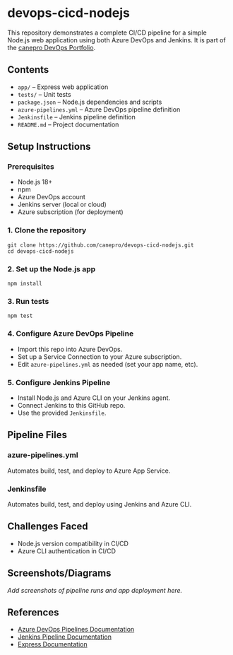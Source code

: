 # devops-cicd-nodejs

This repository demonstrates a complete CI/CD pipeline for a simple Node.js web application using both Azure DevOps and Jenkins. It is part of the [canepro DevOps Portfolio](https://github.com/canepro/devops-portfolio).

## Contents
- `app/` – Express web application
- `tests/` – Unit tests
- `package.json` – Node.js dependencies and scripts
- `azure-pipelines.yml` – Azure DevOps pipeline definition
- `Jenkinsfile` – Jenkins pipeline definition
- `README.md` – Project documentation

## Setup Instructions

### Prerequisites
- Node.js 18+
- npm
- Azure DevOps account
- Jenkins server (local or cloud)
- Azure subscription (for deployment)

### 1. Clone the repository
```pwsh
git clone https://github.com/canepro/devops-cicd-nodejs.git
cd devops-cicd-nodejs
```

### 2. Set up the Node.js app
```pwsh
npm install
```

### 3. Run tests
```pwsh
npm test
```

### 4. Configure Azure DevOps Pipeline
- Import this repo into Azure DevOps.
- Set up a Service Connection to your Azure subscription.
- Edit `azure-pipelines.yml` as needed (set your app name, etc).

### 5. Configure Jenkins Pipeline
- Install Node.js and Azure CLI on your Jenkins agent.
- Connect Jenkins to this GitHub repo.
- Use the provided `Jenkinsfile`.

## Pipeline Files

### azure-pipelines.yml
Automates build, test, and deploy to Azure App Service.

### Jenkinsfile
Automates build, test, and deploy using Jenkins and Azure CLI.

## Challenges Faced
- Node.js version compatibility in CI/CD
- Azure CLI authentication in CI/CD

## Screenshots/Diagrams
_Add screenshots of pipeline runs and app deployment here._

## References
- [Azure DevOps Pipelines Documentation](https://docs.microsoft.com/azure/devops/pipelines/)
- [Jenkins Pipeline Documentation](https://www.jenkins.io/doc/book/pipeline/)
- [Express Documentation](https://expressjs.com/)
